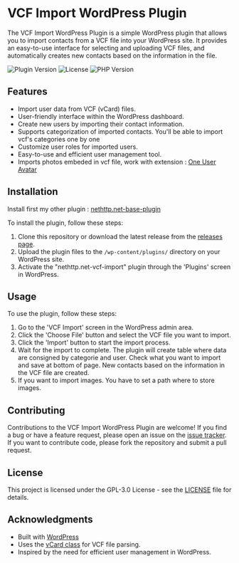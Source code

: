 # VCF Import WordPress Plugin

The VCF Import WordPress Plugin is a simple WordPress plugin that allows you to import contacts from a VCF file into your WordPress site. It provides an easy-to-use interface for selecting and uploading VCF files, and automatically creates new contacts based on the information in the file.

![Plugin Version](https://img.shields.io/badge/version-1.0.0-brightgreen.svg)
![License](https://img.shields.io/badge/license-GPLv3-blue.svg)
![PHP Version](https://img.shields.io/badge/requires%20PHP-7.4-orange.svg)

## Features

- Import user data from VCF (vCard) files.
- User-friendly interface within the WordPress dashboard.
- Create new users by importing their contact information.
- Supports categorization of imported contacts. You'll be able to import vcf's categories one by one
- Customize user roles for imported users.
- Easy-to-use and efficient user management tool.
- Imports photos embeded in vcf file, work with extension : [One User Avatar](https://wordpress.org/plugins/one-user-avatar/)

## Installation

Install first my other plugin : [nethttp.net-base-plugin](https://github.com/yrbane/nethttp.net-base-plugin)

To install the plugin, follow these steps:

1. Clone this repository or download the latest release from the [releases page](https://github.com/yrbane/nethttp.net-vcf-import/releases).
2. Upload the plugin files to the `/wp-content/plugins/` directory on your WordPress site.
3. Activate the "nethttp.net-vcf-import" plugin through the 'Plugins' screen in WordPress.

## Usage

To use the plugin, follow these steps:

1. Go to the 'VCF Import' screen in the WordPress admin area.
2. Click the 'Choose File' button and select the VCF file you want to import.
3. Click the 'Import' button to start the import process.
4. Wait for the import to complete. The plugin will create table where data are consigned by categorie and user. Check what you want to import and save at bottom of page. New contacts based on the information in the VCF file are created.
5. If you want to import images. You have to set a path where to store images.

## Contributing

Contributions to the VCF Import WordPress Plugin are welcome! If you find a bug or have a feature request, please open an issue on the [issue tracker](https://github.com/yrbane/nethttp.net-vcf-import/issues). If you want to contribute code, please fork the repository and submit a pull request.

## License

This project is licensed under the GPL-3.0 License - see the [LICENSE](LICENSE.md) file for details.

## Acknowledgments

- Built with [WordPress](https://wordpress.org/)
- Uses the [vCard class](https://github.com/jeroendesloovere/vcard) for VCF file parsing.
- Inspired by the need for efficient user management in WordPress.
